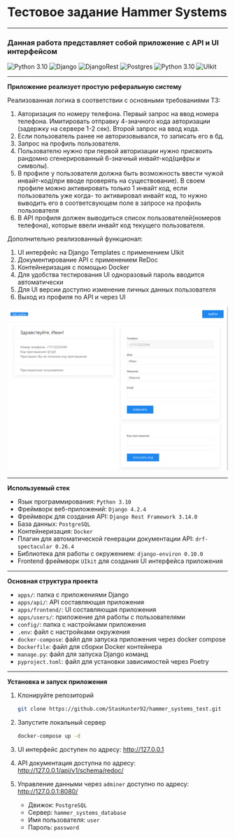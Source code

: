 # Тестовое задание Hammer Systems

______________________________________

### Данная работа представляет собой приложение c API и UI интерфейсом

<p align="left">
<img src="https://img.shields.io/badge/python_3.10-3670A0?style=flat-square&logo=python&logoColor=ffdd54" alt="Python 3.10">
<img src="https://img.shields.io/badge/django-%23092E20.svg?style=flat-square&logo=django&logoColor=white" alt="Django">
<img src="https://img.shields.io/badge/DJANGO-REST-ff1709?style=flat-square&logo=django&logoColor=white&color=ff1709&labelColor=gray" alt="DjangoRest">
<img src="https://img.shields.io/badge/postgres-%23316192.svg?style=flat-square&logo=postgresql&logoColor=white" alt="Postgres">
<img src="https://img.shields.io/badge/docker-%230db7ed.svg?style=flat-square&logo=docker&logoColor=white" alt="Python 3.10">
<img src="https://img.shields.io/badge/UIkit-%230081CB?style=flat-square&logoColor=white" alt="UIkit">
</p>

______________________________________
**Приложение реализует простую реферальную систему**

Реализованная логика в соответствии с основными требованиями ТЗ:

1) Авторизация по номеру телефона. Первый запрос на ввод номера
   телефона. Имитировать отправку 4-значного кода авторизации
   (задержку на сервере 1-2 сек). Второй запрос на ввод кода.
2) Если пользователь ранее не авторизовывался, то записать его в бд.
3) Запрос на профиль пользователя.
4) Пользователю нужно при первой авторизации нужно присвоить
   рандомно сгенерированный 6-значный инвайт-код(цифры и символы).
5) В профиле у пользователя должна быть возможность ввести чужой
   инвайт-код(при вводе проверять на существование). В своем профиле
   можно активировать только 1 инвайт код, если пользователь уже когда-
   то активировал инвайт код, то нужно выводить его в соответсвующем
   поле в запросе на профиль пользователя
6) В API профиля должен выводиться список пользователей(номеров
   телефона), которые ввели инвайт код текущего пользователя.

Дополнительно реализованный функционал:

1) UI интерфейс на Django Templates с применением UIkit
2) Документирование API с применением ReDoc
3) Контейнеризация с помощью Docker
4) Для удобства тестирования UI одноразовый пароль вводится автоматически
5) Для UI версии доступно изменение личных данных пользователя
6) Выход из профиля по API и через UI

![img.png](img.png)
______________________________________
**Используемый стек**

- Язык программирования: `Python 3.10`
- Фреймворк веб-приложений: `Django 4.2.4`
- Фреймворк для создания API: `Django Rest Framework 3.14.0`
- База данных: `PostgreSQL`
- Контейнеризация: `Docker`
- Плагин для автоматической генерации документации API: `drf-spectacular 0.26.4`
- Библиотека для работы с окружением: `django-environ 0.10.0`
- Frontend фреймворк `UIkit` для создания UI интерфейса приложения

______________________________________
**Основная структура проекта**

- `apps/`: папка с приложениями Django
- `apps/api/`: API составляющая приложения
- `apps/frontend/`: UI составляющая приложения
- `apps/users/`: приложение для работы с пользователями
- `config/`: папка с настройками приложения
- `.env`: файл с настройками окружения
- `docker-compose`: файл для запуска приложения через docker compose
- `Dockerfile`: файл для сборки Docker контейнера
- `manage.py`: файл для запуска Django команд
- `pyproject.toml`: файл для установки зависимостей через Poetry

______________________________________
**Установка и запуск приложения**

1) Клонируйте репозиторий
   ```sh
   git clone https://github.com/StasHunter92/hammer_systems_test.git
   ```

2) Запустите локальный сервер
   ```sh
   docker-compose up -d
   ```

3) UI интерфейс доступен по адресу: http://127.0.0.1

4) API документация доступна по адресу: http://127.0.0.1/api/v1/schema/redoc/

5) Управление данными через `adminer` доступно по адресу: http://127.0.0.1:8080/
    - Движок: `PostgreSQL`
    - Сервер: `hammer_systems_database`
    - Имя пользователя: `user`
    - Пароль: `password`